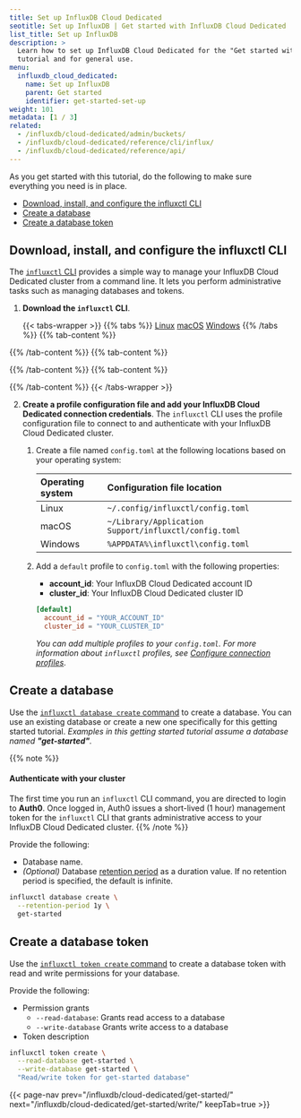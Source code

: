 ```yaml
---
title: Set up InfluxDB Cloud Dedicated
seotitle: Set up InfluxDB | Get started with InfluxDB Cloud Dedicated
list_title: Set up InfluxDB
description: >
  Learn how to set up InfluxDB Cloud Dedicated for the "Get started with InfluxDB"
  tutorial and for general use.
menu:
  influxdb_cloud_dedicated:
    name: Set up InfluxDB
    parent: Get started
    identifier: get-started-set-up
weight: 101
metadata: [1 / 3]
related:
  - /influxdb/cloud-dedicated/admin/buckets/
  - /influxdb/cloud-dedicated/reference/cli/influx/
  - /influxdb/cloud-dedicated/reference/api/
---
```


As you get started with this tutorial, do the following to make sure everything
you need is in place.

- [Download, install, and configure the influxctl CLI](#download-install-and-configure-the-influxctl-cli)
- [Create a database](#create-a-database)
- [Create a database token](#create-a-database-token)

## Download, install, and configure the influxctl CLI
    
The [`influxctl` CLI](/influxdb/cloud-dedicated/reference/cli/influxctl/)
provides a simple way to manage your InfluxDB Cloud Dedicated cluster from a
command line. It lets you perform administrative tasks such as managing
databases and tokens.

1.  **Download the `influxctl` CLI**.

    {{< tabs-wrapper >}}
{{% tabs %}}
[Linux](#)
[macOS](#)
[Windows](#)
{{% /tabs %}}
{{% tab-content %}}
<!-------------------------------- BEGIN Linux -------------------------------->

<!-- TODO: Linux installation instructions -->

<!--------------------------------- END Linux --------------------------------->
{{% /tab-content %}}
{{% tab-content %}}
<!-------------------------------- BEGIN macOS -------------------------------->

<!-- TODO: macOS installation instructions -->

<!--------------------------------- END macOS --------------------------------->
{{% /tab-content %}}
{{% tab-content %}}
<!-------------------------------- BEGIN Windows ------------------------------->

<!-- TODO: Windows installation instructions -->

<!--------------------------------- END Windows -------------------------------->
{{% /tab-content %}}
    {{< /tabs-wrapper >}}

2.  **Create a profile configuration file and add your InfluxDB Cloud Dedicated connection credentials**.
    The `influxctl` CLI uses the profile configuration file to connect to and
    authenticate with your InfluxDB Cloud Dedicated cluster.

    1.  Create a file named `config.toml` at the following locations based on your
        operating system:

        | Operating system | Configuration file location                           |
        | :--------------- | :---------------------------------------------------- |
        | Linux            | `~/.config/influxctl/config.toml`                     |
        | macOS            | `~/Library/Application Support/influxctl/config.toml` |
        | Windows          | `%APPDATA%\influxctl\config.toml`                     |

    2.  Add a `default` profile to `config.toml` with the following properties:

        - **account_id**: Your InfluxDB Cloud Dedicated account ID
        - **cluster_id**: Your InfluxDB Cloud Dedicated cluster ID

        ```toml
        [default]
          account_id = "YOUR_ACCOUNT_ID"
          cluster_id = "YOUR_CLUSTER_ID"
        ```

        _You can add multiple profiles to your `config.toml`.
        For more information about `influxctl` profiles, see
        [Configure connection profiles](/influxdb/cloud-dedicated/reference/cli/influxctl/#configure-connection-profiles)_.

## Create a database

Use the [`influxctl database create` command](/influxdb/cloud-dedicated/reference/cli/influxct/database/create/)
to create a database. You can use an existing database or create a new one
specifically for this getting started tutorial.
_Examples in this getting started tutorial assume a database named **"get-started"**._

{{% note %}}
#### Authenticate with your cluster
    
The first time you run an `influxctl` CLI command, you are directed
to login to **Auth0**. Once logged in, Auth0 issues a short-lived (1 hour)
management token for the `influxctl` CLI that grants administrative access
to your InfluxDB Cloud Dedicated cluster.
{{% /note %}}

Provide the following:

- Database name.
- _(Optional)_ Database [retention period](/influxdb/cloud-dedicated/admin/databases/#retention-periods)
  as a duration value.
  If no retention period is specified, the default is infinite.

```sh
influxctl database create \
  --retention-period 1y \
  get-started
```

## Create a database token

Use the [`influxctl token create` command](/influxdb/cloud-dedicated/reference/cli/influxct/token/create/)
to create a database token with read and write permissions for your database.

Provide the following:

- Permission grants
  - `--read-database`: Grants read access to a database
  - `--write-database` Grants write access to a database
- Token description

```sh
influxctl token create \
  --read-database get-started \
  --write-database get-started \
  "Read/write token for get-started database"
```

{{< page-nav prev="/influxdb/cloud-dedicated/get-started/" next="/influxdb/cloud-dedicated/get-started/write/" keepTab=true >}}
